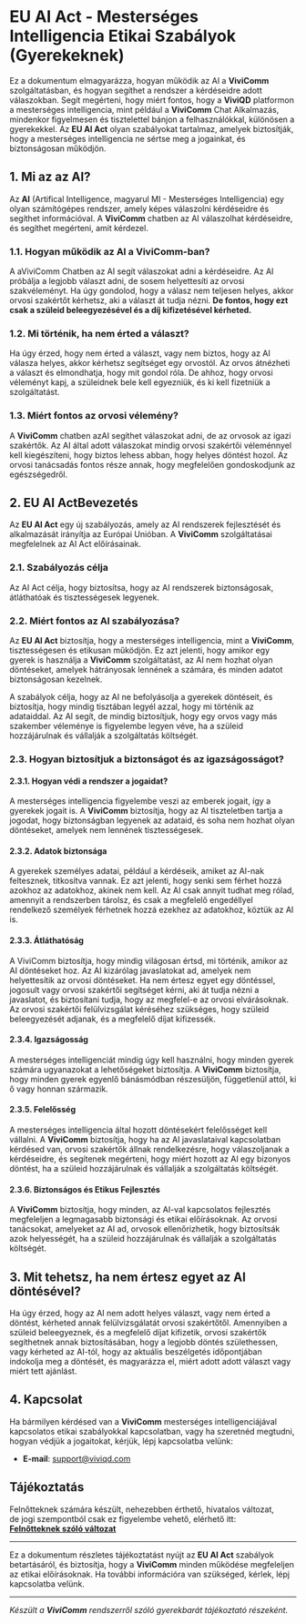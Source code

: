 # EU AI Act - Mesterséges Intelligencia Etikai Szabályok (Gyerekeknek)

Ez a dokumentum elmagyarázza, hogyan működik az AI a **ViviComm** szolgáltatásban, és hogyan segíthet a rendszer a kérdéseidre adott válaszokban. 
Segít megérteni, hogy miért fontos, hogy a **ViviQD** platformon a mesterséges intelligencia, mint például a **ViviComm** Chat Alkalmazás, mindenkor figyelmesen és tisztelettel bánjon a felhasználókkal, különösen a gyerekekkel. Az **EU AI Act** olyan szabályokat tartalmaz, amelyek biztosítják, hogy a mesterséges intelligencia ne sértse meg a jogainkat, és biztonságosan működjön.

## 1. Mi az az AI?

Az **AI** (Artifical Intelligence, magyarul MI - Mesterséges Intelligencia) egy olyan számítógépes rendszer, amely képes válaszolni kérdéseidre és segíthet információval. A **ViviComm** chatben az AI válaszolhat kérdéseidre, és segíthet megérteni, amit kérdezel.

### 1.1. Hogyan működik az AI a **ViviComm**-ban?

A aViviComm Chatben az AI segít válaszokat adni a kérdéseidre. Az AI próbálja a legjobb választ adni, de sosem helyettesíti az orvosi szakvéleményt. Ha úgy gondolod, hogy a válasz nem teljesen helyes, akkor orvosi szakértőt kérhetsz, aki a választ át tudja nézni. **De fontos, hogy ezt csak a szüleid beleegyezésével és a díj kifizetésével kérheted.**

### 1.2. Mi történik, ha nem érted a választ?

Ha úgy érzed, hogy nem érted a választ, vagy nem biztos, hogy az AI válasza helyes, akkor kérhetsz segítséget egy orvostól. Az orvos átnézheti a választ és elmondhatja, hogy mit gondol róla. De ahhoz, hogy orvosi véleményt kapj, a szüleidnek bele kell egyezniük, és ki kell fizetniük a szolgáltatást.

### 1.3. Miért fontos az orvosi vélemény?

A **ViviComm** chatben azAI segíthet válaszokat adni, de az orvosok az igazi szakértők. Az AI által adott válaszokat mindig orvosi szakértői véleménnyel kell kiegészíteni, hogy biztos lehess abban, hogy helyes döntést hozol. Az orvosi tanácsadás fontos része annak, hogy megfelelően gondoskodjunk az egészségedről.


## 2. EU AI ActBevezetés

Az **EU AI Act** egy új szabályozás, amely az AI rendszerek fejlesztését és alkalmazását irányítja az Európai Unióban. A **ViviComm** szolgáltatásai megfelelnek az AI Act előírásainak.

### 2.1. Szabályozás célja

Az AI Act célja, hogy biztosítsa, hogy az AI rendszerek biztonságosak, átláthatóak és tisztességesek legyenek.

### 2.2. Miért fontos az AI szabályozása?

Az **EU AI Act** biztosítja, hogy a mesterséges intelligencia, mint a **ViviComm**, tisztességesen és etikusan működjön. Ez azt jelenti, hogy amikor egy gyerek is használja a **ViviComm** szolgáltatást, az AI nem hozhat olyan döntéseket, amelyek hátrányosak lennének a számára, és minden adatot biztonságosan kezelnek.

A szabályok célja, hogy az AI ne befolyásolja a gyerekek döntéseit, és biztosítja, hogy mindig tisztában legyél azzal, hogy mi történik az adataiddal. Az AI segít, de mindig biztosítjuk, hogy egy orvos vagy más szakember véleménye is figyelembe legyen véve, ha a szüleid hozzájárulnak és vállalják a szolgáltatás költségét.

### 2.3. Hogyan biztosítjuk a biztonságot és az igazságosságot?
#### **2.3.1. Hogyan védi a rendszer a jogaidat?**
A mesterséges intelligencia figyelembe veszi az emberek jogait, így a gyerekek jogait is. A **ViviComm** biztosítja, hogy az AI tiszteletben tartja a jogodat, hogy biztonságban legyenek az adataid, és soha nem hozhat olyan döntéseket, amelyek nem lennének tisztességesek.

#### **2.3.2. Adatok biztonsága**
A gyerekek személyes adatai, például a kérdéseik, amiket az AI-nak feltesznek, titkosítva vannak. Ez azt jelenti, hogy senki sem férhet hozzá azokhoz az adatokhoz, akinek nem kell. Az AI csak annyit tudhat meg rólad, amennyit a rendszerben tárolsz, és csak a megfelelő engedéllyel rendelkező személyek férhetnek hozzá ezekhez az adatokhoz, köztük az AI is.

#### **2.3.3. Átláthatóság**
A ViviComm biztosítja, hogy mindig világosan értsd, mi történik, amikor az AI döntéseket hoz. Az AI kizárólag javaslatokat ad, amelyek nem helyettesítik az orvosi döntéseket. Ha nem értesz egyet egy döntéssel, jogosult vagy orvosi szakértői segítséget kérni, aki át tudja nézni a javaslatot, és biztosítani tudja, hogy az megfelel-e az orvosi elvárásoknak. Az orvosi szakértői felülvizsgálat kéréséhez szükséges, hogy szüleid beleegyezését adjanak, és a megfelelő díjat kifizessék.

#### **2.3.4. Igazságosság**
A mesterséges intelligenciát mindig úgy kell használni, hogy minden gyerek számára ugyanazokat a lehetőségeket biztosítja. A **ViviComm** biztosítja, hogy minden gyerek egyenlő bánásmódban részesüljön, függetlenül attól, ki ő vagy honnan származik.

#### **2.3.5. Felelősség**
A mesterséges intelligencia által hozott döntésekért felelősséget kell vállalni. A **ViviComm** biztosítja, hogy ha az AI javaslataival kapcsolatban kérdésed van, orvosi szakértők állnak rendelkezésre, hogy válaszoljanak a kérdéseidre, és segítenek megérteni, hogy miért hozott az AI egy bizonyos döntést, ha a szüleid hozzájárulnak és vállalják a szolgáltatás költségét.

#### **2.3.6. Biztonságos és Etikus Fejlesztés**
A **ViviComm** biztosítja, hogy minden, az AI-val kapcsolatos fejlesztés megfeleljen a legmagasabb biztonsági és etikai előírásoknak. Az orvosi tanácsokat, amelyeket az AI ad, orvosok ellenőrizhetik, hogy biztosítsák azok helyességét, ha a szüleid hozzájárulnak és vállalják a szolgáltatás költségét.

## 3. Mit tehetsz, ha nem értesz egyet az AI döntésével?
Ha úgy érzed, hogy az AI nem adott helyes választ, vagy nem érted a döntést, kérheted annak felülvizsgálatát orvosi szakértőtől. Amennyiben a szüleid beleegyeznek, és a megfelelő díjat kifizetik, orvosi szakértők segíthetnek annak biztosításában, hogy a legjobb döntés születhessen, vagy kérheted az AI-tól, hogy az aktuális beszélgetés időpontjában indokolja meg a döntését, és magyarázza el, miért adott adott választ vagy miért tett ajánlást.

## 4. Kapcsolat
Ha bármilyen kérdésed van a **ViviComm** mesterséges intelligenciájával kapcsolatos etikai szabályokkal kapcsolatban, vagy ha szeretnéd megtudni, hogyan védjük a jogaitokat, kérjük, lépj kapcsolatba velünk:

- **E-mail**: [support@viviqd.com](mailto:support@viviqd.com)

## Tájékoztatás

Felnőtteknek számára készült, nehezebben érthető, hivatalos változat,<br/> de jogi szempontból csak ez figyelembe vehető, elérhető itt:  
[**Felnőtteknek szóló változat**](../adult/eu-ai-act.md)

---

Ez a dokumentum részletes tájékoztatást nyújt az **EU AI Act** szabályok betartásáról, és biztosítja, hogy a **ViviComm** minden működése megfeleljen az etikai előírásoknak. Ha további információra van szükséged, kérlek, lépj kapcsolatba velünk.

---

*Készült a **ViviComm** rendszerről szóló gyerekbarát tájékoztató részeként.*